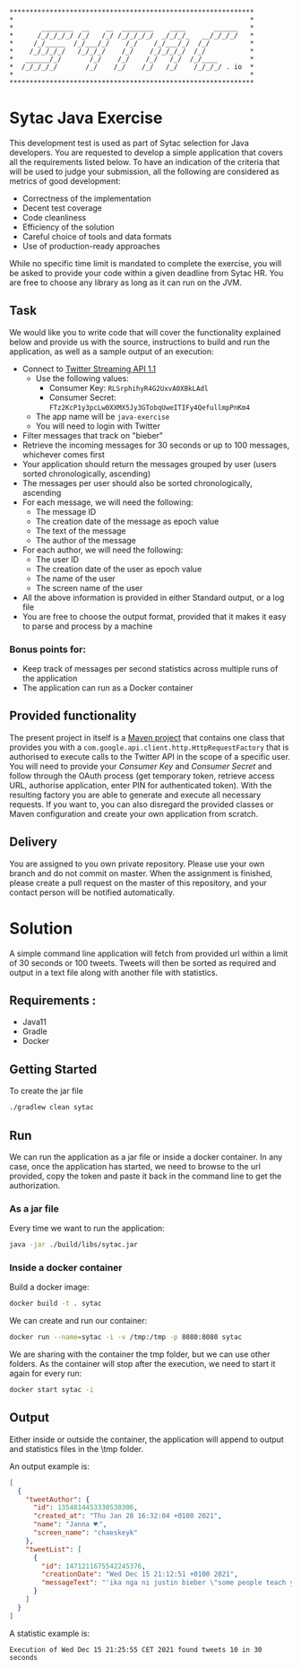 ```
*************************************************************
*                                                           *
*       ________  __    __  ________    ____       ______   *
*      /_/_/_/_/ /_/   /_/ /_/_/_/_/  _/_/_/_   __/_/_/_/   *
*     /_/_____  /_/___/_/    /_/    /_/___/_/  /_/          *
*    /_/_/_/_/   /_/_/_/    /_/    /_/_/_/_/  /_/           *
*   ______/_/       /_/    /_/    /_/   /_/  /_/____        *
*  /_/_/_/_/       /_/    /_/    /_/   /_/    /_/_/_/ . io  *
*                                                           *
*************************************************************
```

# Sytac Java Exercise #

This development test is used as part of Sytac selection for Java developers. You are requested to develop a simple
application that covers all the requirements listed below. To have an indication of the criteria that will be used to
judge your submission, all the following are considered as metrics of good development:

+ Correctness of the implementation
+ Decent test coverage
+ Code cleanliness
+ Efficiency of the solution
+ Careful choice of tools and data formats
+ Use of production-ready approaches

While no specific time limit is mandated to complete the exercise, you will be asked to provide your code within a given
deadline from Sytac HR. You are free to choose any library as long as it can run on the JVM.

## Task ##

We would like you to write code that will cover the functionality explained below and provide us with the source,
instructions to build and run the application, as well as a sample output of an execution:

+ Connect
  to [Twitter Streaming API 1.1](https://developer.twitter.com/en/docs/twitter-api/v1/tweets/filter-realtime/overview)
    * Use the following values:
        + Consumer Key: `RLSrphihyR4G2UxvA0XBkLAdl`
        + Consumer Secret: `FTz2KcP1y3pcLw0XXMX5Jy3GTobqUweITIFy4QefullmpPnKm4`
    * The app name will be `java-exercise`
    * You will need to login with Twitter
+ Filter messages that track on "bieber"
+ Retrieve the incoming messages for 30 seconds or up to 100 messages, whichever comes first
+ Your application should return the messages grouped by user (users sorted chronologically, ascending)
+ The messages per user should also be sorted chronologically, ascending
+ For each message, we will need the following:
    * The message ID
    * The creation date of the message as epoch value
    * The text of the message
    * The author of the message
+ For each author, we will need the following:
    * The user ID
    * The creation date of the user as epoch value
    * The name of the user
    * The screen name of the user
+ All the above information is provided in either Standard output, or a log file
+ You are free to choose the output format, provided that it makes it easy to parse and process by a machine

### __Bonus points for:__ ###

+ Keep track of messages per second statistics across multiple runs of the application
+ The application can run as a Docker container

## Provided functionality ##

The present project in itself is a [Maven project](http://maven.apache.org/) that contains one class that provides you
with a `com.google.api.client.http.HttpRequestFactory` that is authorised to execute calls to the Twitter API in the
scope of a specific user. You will need to provide your _Consumer Key_ and _Consumer Secret_ and follow through the
OAuth process (get temporary token, retrieve access URL, authorise application, enter PIN for authenticated token). With
the resulting factory you are able to generate and execute all necessary requests. If you want to, you can also
disregard the provided classes or Maven configuration and create your own application from scratch.

## Delivery ##

You are assigned to you own private repository. Please use your own branch and do not commit on master. When the
assignment is finished, please create a pull request on the master of this repository, and your contact person will be
notified automatically.

# Solution

A simple command line application will fetch from provided url within a limit of 30 seconds or 100 tweets. Tweets will
then be sorted as required and output in a text file along with another file with statistics.

## Requirements :

* Java11
* Gradle
* Docker

## Getting Started

To create the jar file

```bash
./gradlew clean sytac
```

## Run

We can run the application as a jar file or inside a docker container.
In any case, once the application has started, we need to browse to the url provided, copy the token and paste it back in the command line to get the authorization.

### As a jar file

Every time we want to run the application:

```bash
java -jar ./build/libs/sytac.jar 
```

### Inside a docker container

Build a docker image:

```bash
docker build -t . sytac
```

We can create and run our container:

```bash
docker run --name=sytac -i -v /tmp:/tmp -p 8080:8080 sytac
```

We are sharing with the container the tmp folder, but we can use other folders.
As the container will stop after the execution, we need to start it again for every run:

```bash
docker start sytac -i
```

## Output

Either inside or outside the container, the application will append to output and statistics files in the \tmp folder.

An output example is:

```json
[
  {
    "tweetAuthor": {
      "id": 1354814453330530306,
      "created_at": "Thu Jan 28 16:32:04 +0100 2021",
      "name": "Janna ♥︎⨾",
      "screen_name": "chaeskeyk"
    },
    "tweetList": [
      {
        "id": 1471211675542245376,
        "creationDate": "Wed Dec 15 21:12:51 +0100 2021",
        "messageText": "'ika nga ni justin bieber \"some people teach you a million lessons. all that I learned,it wasn't my turn,its wasn't… https://t.co/Zs6wZTzl3Z"
      }
    ]
  }
]
```

A statistic example is:

```text
Execution of Wed Dec 15 21:25:55 CET 2021 found tweets 10 in 30 seconds
```
